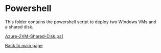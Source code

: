 # Powershell 

This folder contains the powershell script to deploy two Windows VMs and a shared disk. 

[Azure-2VM-Shared-Disk.ps1](azure-2vm-shared-disk.ps1)

[Back to main page](../README.md)

